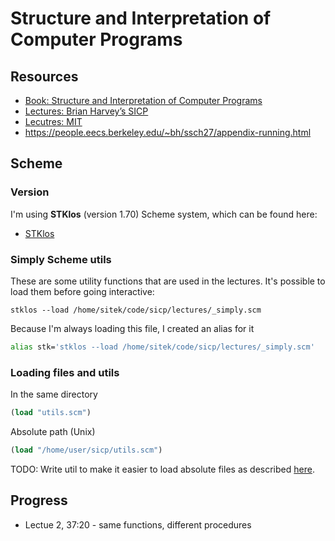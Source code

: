 # Structure and Interpretation of Computer Programs

## Resources

- [Book: Structure and Interpretation of Computer Programs](https://sarabander.github.io/sicp/html/index.xhtml)
- [Lectures: Brian Harvey’s SICP](https://archive.org/details/ucberkeley-webcast-PL3E89002AA9B9879E)
- [Lecutres: MIT](https://ocw.mit.edu/courses/6-001-structure-and-interpretation-of-computer-programs-spring-2005/video_galleries/video-lectures/)
- https://people.eecs.berkeley.edu/~bh/ssch27/appendix-running.html

## Scheme

### Version

I'm using **STKlos** (version 1.70) Scheme system, which can be found here:

- [STKlos](https://stklos.net/index.html)


### Simply Scheme utils

These are some utility functions that are used in the lectures. It's possible to load them before going interactive: 
```shell
stklos --load /home/sitek/code/sicp/lectures/_simply.scm
```

Because I'm always loading this file, I created an alias for it

```bash
alias stk='stklos --load /home/sitek/code/sicp/lectures/_simply.scm'
```

### Loading files and utils

In the same directory
```scm
(load "utils.scm")
```

Absolute path (Unix)
```scm
(load "/home/user/sicp/utils.scm")
```

TODO: Write util to make it easier to load absolute files as described [here](https://people.eecs.berkeley.edu/~bh/ssch27/appendix-running.html#text2).

## Progress

- Lectue 2, 37:20 - same functions, different procedures